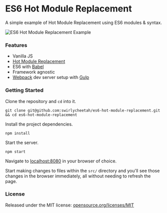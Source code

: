# ES6 Hot Module Replacement

A simple example of Hot Module Replacement using ES6 modules & syntax.

![ES6 Hot Module Replacement Example](http://giant.gfycat.com/SnarlingKindheartedGalapagosdove.gif)

### Features

* Vanilla JS
* [Hot Module Replacement](https://webpack.github.io/docs/hot-module-replacement.html)
* ES6 with [Babel](http://babeljs.io/)
* Framework agnostic
* [Webpack](https://webpack.github.io/) dev server setup with [Gulp](http://gulpjs.com/)

### Getting Started

Clone the repository and `cd` into it.

```
git clone git@github.com:swirlycheetah/es6-hot-module-replacement.git && cd es6-hot-module-replacement
```

Install the project dependencies.

```
npm install
```

Start the server.

```
npm start
```

Navigate to [localhost:8080](http://localhost:8080) in your browser of choice.

Start making changes to files within the `src/` directory and you'll see those changes in the browser immediately, all without needing to refresh the page.

### License

Released under the MIT license: [opensource.org/licenses/MIT](http://opensource.org/licenses/MIT)
